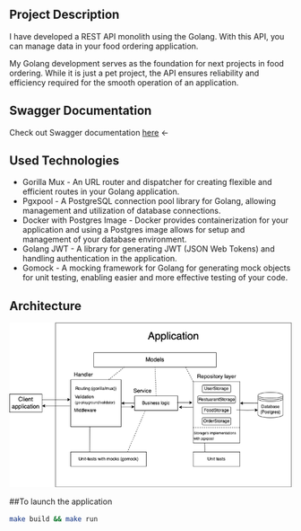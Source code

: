 ## Project Description
I have developed a REST API monolith using the Golang. With this API, you can manage data in your food ordering application. 

My Golang development serves as the foundation for next projects in food ordering. While it is just a pet project, the API ensures reliability and efficiency required for the smooth operation of an application.

## Swagger Documentation
Check out Swagger documentation [here](https://ourluv.github.io/#/) <-


## Used Technologies 
- Gorilla Mux - An URL router and dispatcher for creating flexible and efficient routes in your Golang application.
- Pgxpool - A PostgreSQL connection pool library for Golang, allowing management and utilization of database connections.
- Docker with Postgres Image - Docker provides containerization for your application and using a Postgres image allows for setup and management of your database environment.
- Golang JWT - A library for generating JWT (JSON Web Tokens) and handling authentication in the application.
- Gomock - A mocking framework for Golang for generating mock objects for unit testing, enabling easier and more effective testing of your code.


## Architecture
![](https://raw.githubusercontent.com/OurLuv/prefood/master/static/architecture.drawio.png?token=GHSAT0AAAAAACNNM3DHTLLAPPVJP5UIHDNSZNU2ILA)


##To launch the application
```bash
make build && make run
```
